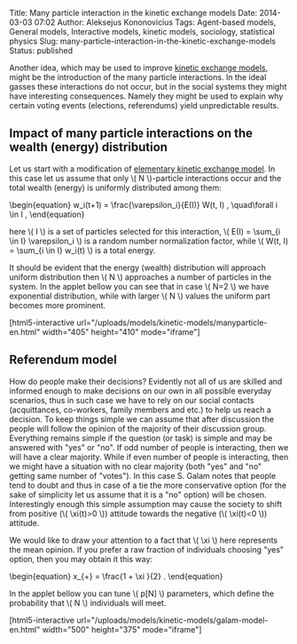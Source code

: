 Title: Many particle interaction in the kinetic exchange models
Date: 2014-03-03 07:02
Author: Aleksejus Kononovicius
Tags: Agent-based models, General models, Interactive models, kinetic models, sociology, statistical physics
Slug: many-particle-interaction-in-the-kinetic-exchange-models
Status: published

Another idea, which may be used to improve
[kinetic exchange
models](/tag/kinetic-models), might be the
introduction of the many particle interactions. In the ideal gasses
these interactions do not occur, but in the social systems they might
have interesting consequences. Namely they might be used to explain why
certain voting events (elections, referendums) yield unpredictable
results.<!--more-->

Impact of many particle interactions on the wealth (energy) distribution
------------------------------------------------------------------------

Let us start with a modification of [elementary kinetic exchange
model](/elementary-kinetic-exchange-models "Elementary kinetic exchange models").
In this case let us assume that only \\\(  N \\\)-particle interactions
occur and the total wealth (energy) is uniformly distributed among them:


\begin{equation}
 w\_i(t+1) = \frac{\varepsilon\_i}{E(I)} W(t, I) , \quad\forall i \in I , 
\end{equation}


here \\\(  I \\\) is a set of particles selected for this interaction,
\\\(  E(I) = \sum\_{i \in I} \varepsilon\_i  \\\) is a random number
normalization factor, while \\\(  W(t, I) = \sum\_{i \in I} w\_i(t) \\\) is a total energy.

It should be evident that the energy (wealth) distribution will approach
uniform distribution then \\\(  N \\\) approaches a number of particles
in the system. In the applet bellow you can see that in case \\\( N=2 \\\) we have exponential distribution, while with larger \\\(  N \\\)
values the uniform part becomes more prominent.

[html5-interactive
url="/uploads/models/kinetic-models/manyparticle-en.html"
width="405" height="410" mode="iframe"]

Referendum model
----------------

How do people make their decisions? Evidently not all of us are skilled
and informed enough to make decisions on our own in all possible
everyday scenarios, thus in such case we have to rely on our social
contacts (acquittances, co-workers, family members and etc.) to help us
reach a decision. To keep things simple we can assume that after
discussion the people will follow the opinion of the majority of their
discussion group. Everything remains simple if the question (or task) is
simple and may be answered with "yes" or "no". If odd number of people
is interacting, then we will have a clear majority. While if even number
of people is interacting, then we might have a situation with no clear
majority (both "yes" and "no" getting same number of "votes"). In this
case S. Galam notes that people tend to doubt and thus in case of a tie
the more conservative option (for the sake of simplicity let us assume
that it is a "no" option) will be chosen. Interestingly enough this
simple assumption may cause the society to shift from positive (\\\( \xi(t)&gt;0 \\\)) attitude towards the negative (\\\(  \xi(t)&lt;0 \\\))
attitude.

We would like to draw your attention to a fact that \\\(  \xi \\\) here
represents the mean opinion. If you prefer a raw fraction of individuals
choosing "yes" option, then you may obtain it this way:


\begin{equation}
 x\_{+} = \frac{1 + \xi }{2} . 
\end{equation}


In the applet bellow you can tune \\\(  p\[N\] \\\) parameters, which
define the probability that \\\(  N \\\) individuals will meet.

[html5-interactive
url="/uploads/models/kinetic-models/galam-model-en.html"
width="500" height="375" mode="iframe"]
